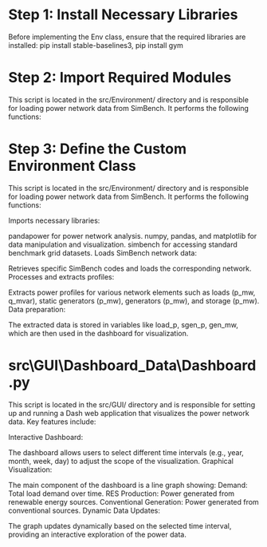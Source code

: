 # Step 1: Install Necessary Libraries
Before implementing the Env class, ensure that the required libraries are installed:
pip install stable-baselines3, pip install gym


# Step 2: Import Required Modules
This script is located in the src/Environment/ directory and is responsible for loading power network data from SimBench. It performs the following functions:

# Step 3: Define the Custom Environment Class
This script is located in the src/Environment/ directory and is responsible for loading power network data from SimBench. It performs the following functions:


Imports necessary libraries:

pandapower for power network analysis.
numpy, pandas, and matplotlib for data manipulation and visualization.
simbench for accessing standard benchmark grid datasets.
Loads SimBench network data:

Retrieves specific SimBench codes and loads the corresponding network.
Processes and extracts profiles:

Extracts power profiles for various network elements such as loads (p_mw, q_mvar), static generators (p_mw), generators (p_mw), and storage (p_mw).
Data preparation:

The extracted data is stored in variables like load_p, sgen_p, gen_mw, which are then used in the dashboard for visualization.

# src\GUI\Dashboard_Data\Dashboard.py
This script is located in the src/GUI/ directory and is responsible for setting up and running a Dash web application that visualizes the power network data. Key features include:

Interactive Dashboard:

The dashboard allows users to select different time intervals (e.g., year, month, week, day) to adjust the scope of the visualization.
Graphical Visualization:

The main component of the dashboard is a line graph showing:
Demand: Total load demand over time.
RES Production: Power generated from renewable energy sources.
Conventional Generation: Power generated from conventional sources.
Dynamic Data Updates:

The graph updates dynamically based on the selected time interval, providing an interactive exploration of the power data.